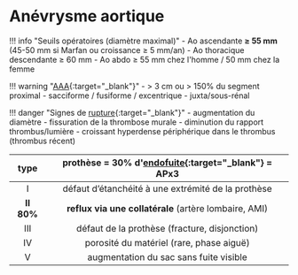 # Anévrysme aortique

!!! info "Seuils opératoires (diamètre maximal)"
    - Ao ascendante **≥ 55 mm** (45-50 mm si Marfan ou croissance ≥ 5 mm/an)
    - Ao thoracique descendante ≥ 60 mm
    - Ao abdo ≥ 55 mm chez l'homme / 50 mm chez la femme

!!! warning "[AAA](https://radiopaedia.org/articles/abdominal-aortic-aneurysm){:target="_blank"}"
    - \> 3 cm ou > 150% du segment proximal
    - sacciforme / fusiforme / excentrique
    - juxta/sous-rénal

!!! danger "Signes de [rupture](https://radiopaedia.org/articles/abdominal-aortic-aneurysm-rupture-2){:target="_blank"}"
    - augmentation du diamètre
    - fissuration de la thrombose murale
    - diminution du rapport thrombus/lumière
    - croissant hyperdense périphérique dans le thrombus (thrombus récent)

|  type | prothèse = 30% d'[endofuite](https://radiopaedia.org/articles/endoleak){:target="_blank"} = APx3 | 
| :----------: | :-------: | 
| I | défaut d’étanchéité à une extrémité de la prothèse | 
| **II 80%** | **reflux via une collatérale** (artère lombaire, AMI) | 
| III | défaut de la prothèse (fracture, disjonction) | 
| IV | porosité du matériel (rare, phase aiguë) | 
| V | augmentation du sac sans fuite visible | 